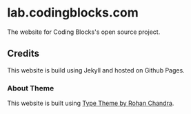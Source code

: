 # lab.codingblocks.com

The website for  Coding Blocks's open source project.

## Credits

This website is build using Jekyll and hosted on Github Pages.

### About Theme

This website is built using [Type Theme by Rohan Chandra](https://github.com/rohanchandra/type-theme).
